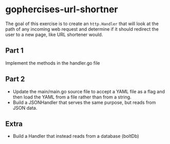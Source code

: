 # gophercises-url-shortner
The goal of this exercise is to create an `http.Handler` that will look at the path of any incoming web request and determine if it should redirect the user to a new page, like URL shortener would.

## Part 1
Implement the methods in the handler.go file

## Part 2
- Update the main/main.go source file to accept a YAML file as a flag and then load the YAML from a file rather than from a string.
- Build a JSONHandler that serves the same purpose, but reads from JSON data.

## Extra
- Build a Handler that instead reads from a database (boltDb)
